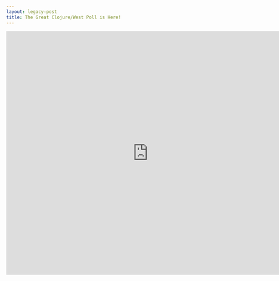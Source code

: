 ```yaml
---
layout: legacy-post
title: The Great Clojure/West Poll is Here!
---
```

<iframe src="https://docs.google.com/spreadsheet/embeddedform?formkey=dEpOMWxKQkY0NjJLMk5WZF91UFZ2alE6MQ" width="760" height="655" frameborder="0" marginheight="0" marginwidth="0">Loading...</iframe>